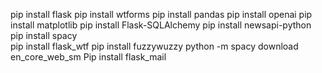 pip install flask
pip install wtforms
pip install pandas
pip install openai
pip install matplotlib
pip install Flask-SQLAlchemy
pip install newsapi-python
pip install spacy  
pip install flask_wtf
pip install fuzzywuzzy
python -m spacy download en_core_web_sm
Pip install flask_mail
